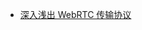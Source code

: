 
* [深入浅出 WebRTC 传输协议](https://mp.weixin.qq.com/s?__biz=MzkxNTIwMzU5OQ==&mid=2247493675&idx=1&sn=855460a1c737b2c04138ce6b25d43a04&chksm=c1601b4bf617925d04016e698a9a150c57e04dd2e9e17e1acec0a4f640d732e43308310472bc&token=868444553&lang=zh_CN&scene=21#wechat_redirect)